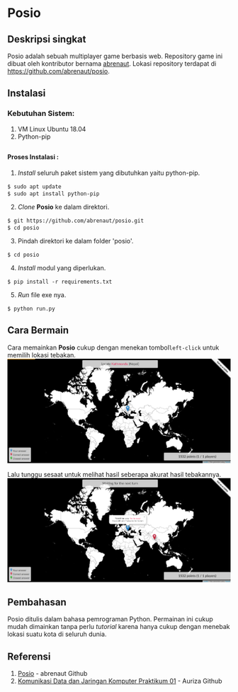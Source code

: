 # Posio

## Deskripsi singkat
Posio adalah sebuah multiplayer game berbasis web. Repository game ini dibuat oleh kontributor bernama [abrenaut](https://github.com/abrenaut/). Lokasi repository terdapat di https://github.com/abrenaut/posio.


## Instalasi

### Kebutuhan Sistem:
1. VM Linux Ubuntu 18.04
2. Python-pip

##
#### Proses Instalasi :
1. *Install* seluruh paket sistem yang dibutuhkan yaitu python-pip.
```
$ sudo apt update
$ sudo apt install python-pip
```
2. *Clone* **Posio** ke dalam direktori.
```
$ git https://github.com/abrenaut/posio.git
$ cd posio
```
3. Pindah direktori ke dalam folder 'posio'.
```
$ cd posio
```
4. *Install* modul yang diperlukan.
```
$ pip install -r requirements.txt
```
5. *Run* file exe nya.
```
$ python run.py
```



## Cara Bermain
Cara memainkan **Posio** cukup dengan menekan tombol`left-click` untuk memilih lokasi tebakan.
![](https://github.com/alfin222/Posio-Komdat/blob/master/Select_Location.png)

Lalu tunggu sesaat untuk melihat hasil seberapa akurat hasil tebakannya.
![](https://github.com/alfin222/Posio-Komdat/blob/master/Result.png)

## Pembahasan
Posio ditulis dalam bahasa pemrograman Python. Permainan ini cukup mudah dimainkan tanpa perlu <i>tutorial</i> karena hanya cukup dengan menebak lokasi suatu kota di seluruh dunia.

## Referensi
1. [Posio](https://github.com/abrenaut/posio) - abrenaut Github
2. [Komunikasi Data dan Jaringan Komputer Praktikum 01](https://github.com/auriza/komdat-lab/blob/master/p01.md) - Auriza Github
